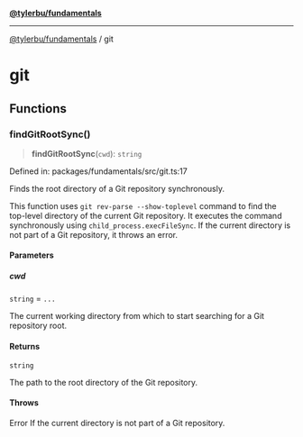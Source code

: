 [**@tylerbu/fundamentals**](README.md)

***

[@tylerbu/fundamentals](README.md) / git

# git

## Functions

### findGitRootSync()

> **findGitRootSync**(`cwd`): `string`

Defined in: packages/fundamentals/src/git.ts:17

Finds the root directory of a Git repository synchronously.

This function uses `git rev-parse --show-toplevel` command to find the top-level directory
of the current Git repository. It executes the command synchronously using `child_process.execFileSync`.
If the current directory is not part of a Git repository, it throws an error.

#### Parameters

##### cwd

`string` = `...`

The current working directory from which to start searching for a Git repository root.

#### Returns

`string`

The path to the root directory of the Git repository.

#### Throws

Error If the current directory is not part of a Git repository.
